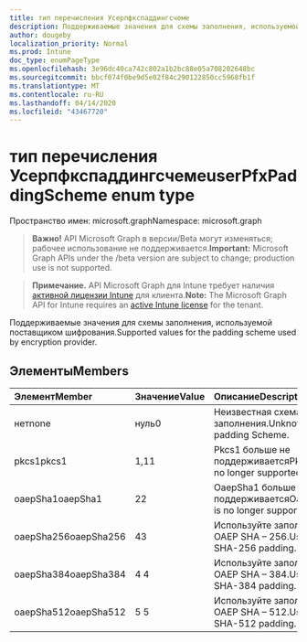 ```yaml
---
title: тип перечисления Усерпфкспаддингсчеме
description: Поддерживаемые значения для схемы заполнения, используемой поставщиком шифрования.
author: dougeby
localization_priority: Normal
ms.prod: Intune
doc_type: enumPageType
ms.openlocfilehash: 3e96dc40ca742c802a1b2bc88e05a708202648bc
ms.sourcegitcommit: bbcf074f0be9d5e02f84c290122850cc5968fb1f
ms.translationtype: MT
ms.contentlocale: ru-RU
ms.lasthandoff: 04/14/2020
ms.locfileid: "43467720"
---
```

# <a name="userpfxpaddingscheme-enum-type"></a><span data-ttu-id="5c9f4-103">тип перечисления Усерпфкспаддингсчеме</span><span class="sxs-lookup"><span data-stu-id="5c9f4-103">userPfxPaddingScheme enum type</span></span>

<span data-ttu-id="5c9f4-104">Пространство имен: microsoft.graph</span><span class="sxs-lookup"><span data-stu-id="5c9f4-104">Namespace: microsoft.graph</span></span>

> <span data-ttu-id="5c9f4-105">**Важно!** API Microsoft Graph в версии/Beta могут изменяться; рабочее использование не поддерживается.</span><span class="sxs-lookup"><span data-stu-id="5c9f4-105">**Important:** Microsoft Graph APIs under the /beta version are subject to change; production use is not supported.</span></span>

> <span data-ttu-id="5c9f4-106">**Примечание.** API Microsoft Graph для Intune требует наличия [активной лицензии Intune](https://go.microsoft.com/fwlink/?linkid=839381) для клиента.</span><span class="sxs-lookup"><span data-stu-id="5c9f4-106">**Note:** The Microsoft Graph API for Intune requires an [active Intune license](https://go.microsoft.com/fwlink/?linkid=839381) for the tenant.</span></span>

<span data-ttu-id="5c9f4-107">Поддерживаемые значения для схемы заполнения, используемой поставщиком шифрования.</span><span class="sxs-lookup"><span data-stu-id="5c9f4-107">Supported values for the padding scheme used by encryption provider.</span></span>

## <a name="members"></a><span data-ttu-id="5c9f4-108">Элементы</span><span class="sxs-lookup"><span data-stu-id="5c9f4-108">Members</span></span>
|<span data-ttu-id="5c9f4-109">Элемент</span><span class="sxs-lookup"><span data-stu-id="5c9f4-109">Member</span></span>|<span data-ttu-id="5c9f4-110">Значение</span><span class="sxs-lookup"><span data-stu-id="5c9f4-110">Value</span></span>|<span data-ttu-id="5c9f4-111">Описание</span><span class="sxs-lookup"><span data-stu-id="5c9f4-111">Description</span></span>|
|:---|:---|:---|
|<span data-ttu-id="5c9f4-112">нет</span><span class="sxs-lookup"><span data-stu-id="5c9f4-112">none</span></span>|<span data-ttu-id="5c9f4-113">нуль</span><span class="sxs-lookup"><span data-stu-id="5c9f4-113">0</span></span>|<span data-ttu-id="5c9f4-114">Неизвестная схема заполнения.</span><span class="sxs-lookup"><span data-stu-id="5c9f4-114">Unknown padding Scheme.</span></span>|
|<span data-ttu-id="5c9f4-115">pkcs1</span><span class="sxs-lookup"><span data-stu-id="5c9f4-115">pkcs1</span></span>|<span data-ttu-id="5c9f4-116">1,1</span><span class="sxs-lookup"><span data-stu-id="5c9f4-116">1</span></span>|<span data-ttu-id="5c9f4-117">Pkcs1 больше не поддерживается</span><span class="sxs-lookup"><span data-stu-id="5c9f4-117">Pkcs1 is no longer supported</span></span>|
|<span data-ttu-id="5c9f4-118">oaepSha1</span><span class="sxs-lookup"><span data-stu-id="5c9f4-118">oaepSha1</span></span>|<span data-ttu-id="5c9f4-119">2</span><span class="sxs-lookup"><span data-stu-id="5c9f4-119">2</span></span>|<span data-ttu-id="5c9f4-120">OaepSha1 больше не поддерживается</span><span class="sxs-lookup"><span data-stu-id="5c9f4-120">OaepSha1 is no longer supported</span></span>|
|<span data-ttu-id="5c9f4-121">oaepSha256</span><span class="sxs-lookup"><span data-stu-id="5c9f4-121">oaepSha256</span></span>|<span data-ttu-id="5c9f4-122">4</span><span class="sxs-lookup"><span data-stu-id="5c9f4-122">3</span></span>|<span data-ttu-id="5c9f4-123">Используйте заполнение OAEP SHA – 256.</span><span class="sxs-lookup"><span data-stu-id="5c9f4-123">Use OAEP SHA-256 padding.</span></span>|
|<span data-ttu-id="5c9f4-124">oaepSha384</span><span class="sxs-lookup"><span data-stu-id="5c9f4-124">oaepSha384</span></span>|<span data-ttu-id="5c9f4-125">4 </span><span class="sxs-lookup"><span data-stu-id="5c9f4-125">4</span></span>|<span data-ttu-id="5c9f4-126">Используйте заполнение OAEP SHA – 384.</span><span class="sxs-lookup"><span data-stu-id="5c9f4-126">Use OAEP SHA-384 padding.</span></span>|
|<span data-ttu-id="5c9f4-127">oaepSha512</span><span class="sxs-lookup"><span data-stu-id="5c9f4-127">oaepSha512</span></span>|<span data-ttu-id="5c9f4-128">5 </span><span class="sxs-lookup"><span data-stu-id="5c9f4-128">5</span></span>|<span data-ttu-id="5c9f4-129">Используйте заполнение OAEP SHA – 512.</span><span class="sxs-lookup"><span data-stu-id="5c9f4-129">Use OAEP SHA-512 padding.</span></span>|



